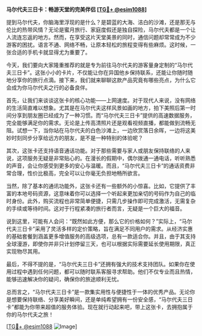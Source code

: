 **马尔代夫三日卡：畅游天堂的完美伴侣 [[TG💪+ @esim1088](https://t.me/s/esim1088)]**

提到马尔代夫，你脑海里浮现的是什么？是碧蓝的大海、洁白的沙滩，还是那无与伦比的热带风情？无论是蜜月旅行、家庭度假还是独自探险，马尔代夫都是一个让人流连忘返的地方。然而，在享受这片天堂美景的同时，通信问题却常常成为不少游客的困扰。语言不通、网络不畅，让原本轻松的旅程变得有些麻烦。这时候，一张合适的手机卡就显得尤为重要了。

今天，我们要向大家隆重推荐的就是专为前往马尔代夫的游客量身定制的“马尔代夫三日卡”。这张小小的卡片，不仅能让你在异国他乡保持联系，还能让你随时随地分享你的旅行点滴。接下来，我们就来聊聊这款产品究竟有哪些亮点，为什么它会成为你马尔代夫之行的必备良伴。

首先，让我们来谈谈这张卡的核心功能——上网速度。对于现代人来说，没有网络的生活简直难以想象。尤其是在马尔代夫这样风景如画的地方，拍下美照后第一时间分享到朋友圈已经成为了一种习惯。而“马尔代夫三日卡”提供的高速数据服务，完全能够满足你的需求。无论是上传高清照片还是观看视频直播，都能做到流畅无阻。试想一下，当你站在马尔代夫的白色沙滩上，一边欣赏落日余晖，一边将这美妙时刻同步分享给远方的朋友，是不是一种特别的体验呢？

其次，这张卡还支持语音通话功能。对于那些需要与家人或朋友保持联络的人来说，这项服务无疑是非常贴心的。在漫长的假期中，偶尔拨通一通电话，听听熟悉的声音，会让你感受到更多的安心与温暖。而且，“马尔代夫三日卡”的通话资费非常合理，性价比极高，完全可以让你毫无负担地畅所欲言。

当然，除了基本的通讯功能外，这张卡还有一些额外的小惊喜。比如，它提供了丰富的本地号码资源，这意味着你可以选择一个听起来更加亲切的号码作为自己的临时身份。此外，购买流程也非常简单便捷，只需几步操作即可完成激活，无需复杂的手续或等待时间。这对于行程紧凑的旅行者而言，无疑是一个巨大的福音。

说到这里，可能有人会问：“既然如此方便，那么它的价格如何？”实际上，“马尔代夫三日卡”采用了灵活多样的定价策略，旨在满足不同用户的需求。从经济实惠的基础套餐到涵盖更多增值服务的高级选项，总有一款适合你。并且，由于其支持全球漫游，即使你并非只计划停留三天，也可以根据实际需要延长使用期限，真正实现物尽其用。

最后，不得不提的是，“马尔代夫三日卡”还拥有强大的技术支持团队。如果你在使用过程中遇到任何问题，都可以随时联系客服寻求帮助。他们不仅专业而且热情，能够迅速解决你的疑问，确保你的旅途顺利无忧。

总而言之，“马尔代夫三日卡”是一款集实用性与便捷性于一体的优秀产品。无论你是想要保持联络、分享美好瞬间，还是单纯希望拥有一份安全感，“马尔代夫三日卡”都能为你带来超值的服务体验。现在就行动起来吧，带上这张卡，去拥抱属于你的马尔代夫之旅！

[[TG💪+ @esim1088](https://t.me/s/esim1088) ![Image](https://i.postimg.cc/4NQfJmqS/Snipaste-2025-05-13-00-14-12.png)]